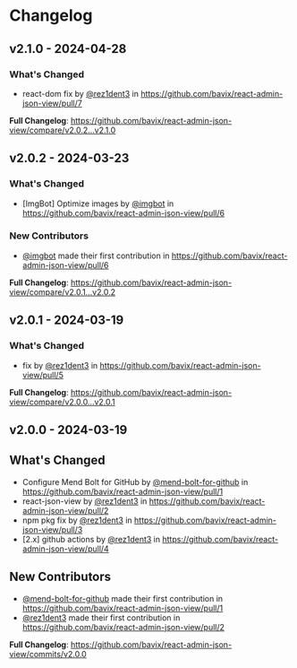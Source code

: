 # Changelog

## v2.1.0 - 2024-04-28

### What's Changed

* react-dom fix by [@rez1dent3](https://github.com/rez1dent3) in https://github.com/bavix/react-admin-json-view/pull/7

**Full Changelog**: https://github.com/bavix/react-admin-json-view/compare/v2.0.2...v2.1.0

## v2.0.2 - 2024-03-23

### What's Changed

* [ImgBot] Optimize images by [@imgbot](https://github.com/imgbot) in https://github.com/bavix/react-admin-json-view/pull/6

### New Contributors

* [@imgbot](https://github.com/imgbot) made their first contribution in https://github.com/bavix/react-admin-json-view/pull/6

**Full Changelog**: https://github.com/bavix/react-admin-json-view/compare/v2.0.1...v2.0.2

## v2.0.1 - 2024-03-19

### What's Changed

* fix by [@rez1dent3](https://github.com/rez1dent3) in https://github.com/bavix/react-admin-json-view/pull/5

**Full Changelog**: https://github.com/bavix/react-admin-json-view/compare/v2.0.0...v2.0.1

## v2.0.0 - 2024-03-19

## What's Changed

* Configure Mend Bolt for GitHub by [@mend-bolt-for-github](https://github.com/mend-bolt-for-github) in https://github.com/bavix/react-admin-json-view/pull/1
* react-json-view by [@rez1dent3](https://github.com/rez1dent3) in https://github.com/bavix/react-admin-json-view/pull/2
* npm pkg fix by [@rez1dent3](https://github.com/rez1dent3) in https://github.com/bavix/react-admin-json-view/pull/3
* [2.x] github actions by [@rez1dent3](https://github.com/rez1dent3) in https://github.com/bavix/react-admin-json-view/pull/4

## New Contributors

* [@mend-bolt-for-github](https://github.com/mend-bolt-for-github) made their first contribution in https://github.com/bavix/react-admin-json-view/pull/1
* [@rez1dent3](https://github.com/rez1dent3) made their first contribution in https://github.com/bavix/react-admin-json-view/pull/2

**Full Changelog**: https://github.com/bavix/react-admin-json-view/commits/v2.0.0
